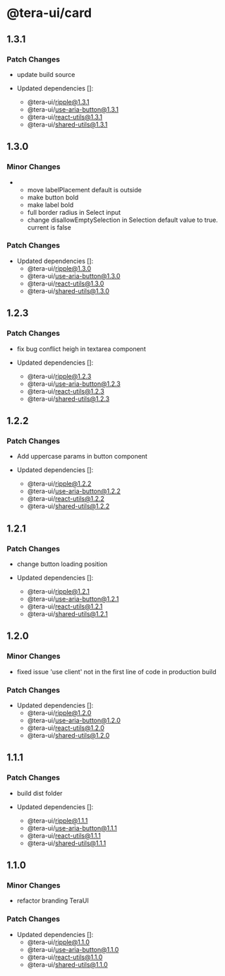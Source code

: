 # @tera-ui/card

## 1.3.1

### Patch Changes

- update build source

- Updated dependencies []:
  - @tera-ui/ripple@1.3.1
  - @tera-ui/use-aria-button@1.3.1
  - @tera-ui/react-utils@1.3.1
  - @tera-ui/shared-utils@1.3.1

## 1.3.0

### Minor Changes

- - move labelPlacement default is outside
  - make button bold
  - make label bold
  - full border radius in Select input
  - change disallowEmptySelection in Selection default value to true. current is false

### Patch Changes

- Updated dependencies []:
  - @tera-ui/ripple@1.3.0
  - @tera-ui/use-aria-button@1.3.0
  - @tera-ui/react-utils@1.3.0
  - @tera-ui/shared-utils@1.3.0

## 1.2.3

### Patch Changes

- fix bug conflict heigh in textarea component

- Updated dependencies []:
  - @tera-ui/ripple@1.2.3
  - @tera-ui/use-aria-button@1.2.3
  - @tera-ui/react-utils@1.2.3
  - @tera-ui/shared-utils@1.2.3

## 1.2.2

### Patch Changes

- Add uppercase params in button component

- Updated dependencies []:
  - @tera-ui/ripple@1.2.2
  - @tera-ui/use-aria-button@1.2.2
  - @tera-ui/react-utils@1.2.2
  - @tera-ui/shared-utils@1.2.2

## 1.2.1

### Patch Changes

- change button loading position

- Updated dependencies []:
  - @tera-ui/ripple@1.2.1
  - @tera-ui/use-aria-button@1.2.1
  - @tera-ui/react-utils@1.2.1
  - @tera-ui/shared-utils@1.2.1

## 1.2.0

### Minor Changes

- fixed issue 'use client' not in the first line of code in production build

### Patch Changes

- Updated dependencies []:
  - @tera-ui/ripple@1.2.0
  - @tera-ui/use-aria-button@1.2.0
  - @tera-ui/react-utils@1.2.0
  - @tera-ui/shared-utils@1.2.0

## 1.1.1

### Patch Changes

- build dist folder

- Updated dependencies []:
  - @tera-ui/ripple@1.1.1
  - @tera-ui/use-aria-button@1.1.1
  - @tera-ui/react-utils@1.1.1
  - @tera-ui/shared-utils@1.1.1

## 1.1.0

### Minor Changes

- refactor branding TeraUI

### Patch Changes

- Updated dependencies []:
  - @tera-ui/ripple@1.1.0
  - @tera-ui/use-aria-button@1.1.0
  - @tera-ui/react-utils@1.1.0
  - @tera-ui/shared-utils@1.1.0
